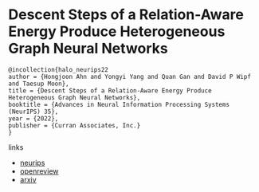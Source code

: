 # Descent Steps of a Relation-Aware Energy Produce Heterogeneous Graph Neural Networks

```
@incollection{halo_neurips22
author = {Hongjoon Ahn and Yongyi Yang and Quan Gan and David P Wipf and Taesup Moon},
title = {Descent Steps of a Relation-Aware Energy Produce Heterogeneous Graph Neural Networks},
booktitle = {Advances in Neural Information Processing Systems (NeurIPS) 35},
year = {2022},
publisher = {Curran Associates, Inc.}
}
```

links
- [neurips](https://nips.cc/Conferences/2022/Schedule?showEvent=54285)
- [openreview](https://openreview.net/forum?id=hgNxCMKARgt)
- [arxiv](https://arxiv.org/abs/2206.11081)
